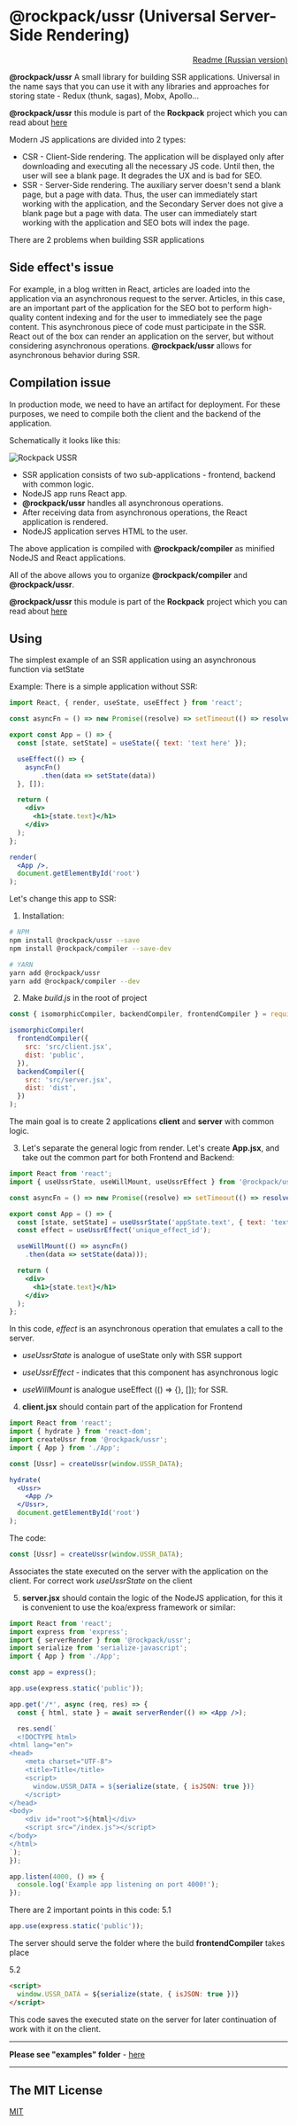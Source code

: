 # @rockpack/ussr (Universal Server-Side Rendering)

<p align="right">
  <a href="https://github.com/AlexSergey/rockpack/blob/master/packages/ussr/README_RU.md">Readme (Russian version)</a>
</p>

**@rockpack/ussr** A small library for building SSR applications. Universal in the name says that you can use it with any libraries and approaches for storing state - Redux (thunk, sagas), Mobx, Apollo...

**@rockpack/ussr** this module is part of the **Rockpack** project which you can read about <a href="https://github.com/AlexSergey/rockpack/blob/master/README.md" target="_blank">here</a>

Modern JS applications are divided into 2 types:
- CSR - Client-Side rendering. The application will be displayed only after downloading and executing all the necessary JS code. Until then, the user will see a blank page. It degrades the UX and is bad for SEO.
- SSR - Server-Side rendering. The auxiliary server doesn't send a blank page, but a page with data. Thus, the user can immediately start working with the application, and the Secondary Server does not give a blank page but a page with data. The user can immediately start working with the application and SEO bots will index the page.

There are 2 problems when building SSR applications

## Side effect's issue

For example, in a blog written in React, articles are loaded into the application via an asynchronous request to the server. Articles, in this case, are an important part of the application for the SEO bot to perform high-quality content indexing and for the user to immediately see the page content.
This asynchronous piece of code must participate in the SSR.
React out of the box can render an application on the server, but without considering asynchronous operations.
**@rockpack/ussr** allows for asynchronous behavior during SSR.

## Compilation issue

In production mode, we need to have an artifact for deployment. For these purposes, we need to compile both the client and the backend of the application.

Schematically it looks like this:

![Rockpack USSR](https://www.rock-book.io/readme_assets/rockpack_ussr_1.png)

- SSR application consists of two sub-applications - frontend, backend with common logic.
- NodeJS app runs React app.
- **@rockpack/ussr** handles all asynchronous operations.
- After receiving data from asynchronous operations, the React application is rendered.
- NodeJS application serves HTML to the user.

The above application is compiled with **@rockpack/compiler** as minified NodeJS and React applications.

All of the above allows you to organize **@rockpack/compiler** and **@rockpack/ussr**.

**@rockpack/ussr** this module is part of the **Rockpack** project which you can read about <a href="https://github.com/AlexSergey/rockpack/blob/master/README.md" target="_blank">here</a>

## Using

The simplest example of an SSR application using an asynchronous function via setState

Example:
There is a simple application without SSR:

```jsx
import React, { render, useState, useEffect } from 'react';

const asyncFn = () => new Promise((resolve) => setTimeout(() => resolve({ text: 'Hello world' }), 1000));

export const App = () => {
  const [state, setState] = useState({ text: 'text here' });

  useEffect(() => {
    asyncFn()
        .then(data => setState(data))
  }, []);

  return (
    <div>
      <h1>{state.text}</h1>
    </div>
  );
};

render(
  <App />,
  document.getElementById('root')
);
```

Let's change this app to SSR:

1. Installation:

```sh
# NPM
npm install @rockpack/ussr --save
npm install @rockpack/compiler --save-dev

# YARN
yarn add @rockpack/ussr
yarn add @rockpack/compiler --dev
```

2. Make *build.js* in the root of project

```js
const { isomorphicCompiler, backendCompiler, frontendCompiler } = require('@rockpack/compiler');

isomorphicCompiler(
  frontendCompiler({
    src: 'src/client.jsx',
    dist: 'public',
  }),
  backendCompiler({
    src: 'src/server.jsx',
    dist: 'dist',
  })
);
```
The main goal is to create 2 applications **client** and **server** with common logic.

3. Let's separate the general logic from render. Let's create **App.jsx**, and take out the common part for both Frontend and Backend:

```jsx
import React from 'react';
import { useUssrState, useWillMount, useUssrEffect } from '@rockpack/ussr';

const asyncFn = () => new Promise((resolve) => setTimeout(() => resolve({ text: 'Hello world' }), 1000));

export const App = () => {
  const [state, setState] = useUssrState('appState.text', { text: 'text here' });
  const effect = useUssrEffect('unique_effect_id');

  useWillMount(() => asyncFn()
    .then(data => setState(data)));

  return (
    <div>
      <h1>{state.text}</h1>
    </div>
  );
};
```

In this code, *effect* is an asynchronous operation that emulates a call to the server.

 - *useUssrState* is analogue of useState only with SSR support

- *useUssrEffect* - indicates that this component has asynchronous logic

 - *useWillMount* is analogue useEffect (() => {}, []); for SSR.

4. **client.jsx** should contain part of the application for Frontend

```jsx
import React from 'react';
import { hydrate } from 'react-dom';
import createUssr from '@rockpack/ussr';
import { App } from './App';

const [Ussr] = createUssr(window.USSR_DATA);

hydrate(
  <Ussr>
    <App />
  </Ussr>,
  document.getElementById('root')
);
```

The code:
```js
const [Ussr] = createUssr(window.USSR_DATA);
```
Associates the state executed on the server with the application on the client. For correct work *useUssrState* on the client

5. **server.jsx** should contain the logic of the NodeJS application, for this it is convenient to use the koa/express framework or similar:

```jsx
import React from 'react';
import express from 'express';
import { serverRender } from '@rockpack/ussr';
import serialize from 'serialize-javascript';
import { App } from './App';

const app = express();

app.use(express.static('public'));

app.get('/*', async (req, res) => {
  const { html, state } = await serverRender(() => <App />);

  res.send(`
  <!DOCTYPE html>
<html lang="en">
<head>
    <meta charset="UTF-8">
    <title>Title</title>
    <script>
      window.USSR_DATA = ${serialize(state, { isJSON: true })}
    </script>
</head>
<body>
    <div id="root">${html}</div>
    <script src="/index.js"></script>
</body>
</html>
`);
});

app.listen(4000, () => {
  console.log('Example app listening on port 4000!');
});
```
There are 2 important points in this code:
5.1
```js
app.use(express.static('public'));
```
The server should serve the folder where the build **frontendCompiler** takes place

5.2
```html
<script>
  window.USSR_DATA = ${serialize(state, { isJSON: true })}
</script>
```

This code saves the executed state on the server for later continuation of work with it on the client.

***

**Please see "examples" folder** - <a href="https://github.com/AlexSergey/rockpack/blob/master/packages/ussr/examples" target="_blank">here</a>

***

## The MIT License

<a href="https://github.com/AlexSergey/rockpack#the-mit-license" target="_blank">MIT</a>
